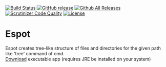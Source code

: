 [![Build Status](https://scrutinizer-ci.com/g/mdihos/espot/badges/build.png?b=master)](https://scrutinizer-ci.com/g/mdihos/espot/build-status/master)
[![GitHub release](https://img.shields.io/github/release/mdihos/espot.svg)](https://github.com/mdihos/espot)
[![Github All Releases](https://img.shields.io/github/downloads/mdihos/espot/total.svg)](https://github.com/mdihos/espot)
[![Scrutinizer Code Quality](https://scrutinizer-ci.com/g/mdihos/espot/badges/quality-score.png?b=master)](https://scrutinizer-ci.com/g/mdihos/espot/?branch=master)
[![License](https://img.shields.io/badge/license-Apache%202-4EB1BA.svg)](https://www.apache.org/licenses/LICENSE-2.0.html)
# Espot
Espot creates tree-like structure of files and directories for the given path like 'tree' command of cmd.
<br>[Download](https://github.com/mdihos/espot/releases/download/v1.0/Espot.zip) executable app (requires JRE be installed on your system)
